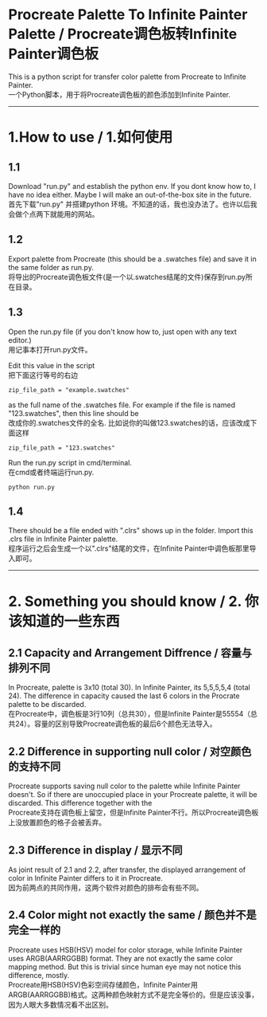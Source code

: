 # Procreate Palette To Infinite Painter Palette  / Procreate调色板转Infinite Painter调色板

This is a python script for transfer color palette from Procreate to Infinite Painter.  
一个Python脚本，用于将Procreate调色板的颜色添加到Infinite Painter.  

---

# 1.How to use / 1.如何使用

## 1.1
Download "run.py" and establish the python env. If you dont know how to, I have no idea either. Maybe I will make an out-of-the-box site in the future.  
首先下载"run.py" 并搭建python 环境。不知道的话，我也没办法了。也许以后我会做个点两下就能用的网站。  

## 1.2
Export palette from Procreate (this should be a .swatches file) and save it in the same folder as run.py.  
将导出的Procreate调色板文件(是一个以.swatches结尾的文件)保存到run.py所在目录。  

## 1.3
Open the run.py file (if you don't know how to, just open with any text editor.)  
用记事本打开run.py文件。  
  
Edit this value in the script  
把下面这行等号的右边
```
zip_file_path = "example.swatches"
```
as the full name of the .swatches file. For example if the file is named "123.swatches", then this line should be  
改成你的.swatches文件的全名. 比如说你的叫做123.swatches的话，应该改成下面这样
```
zip_file_path = "123.swatches"
```
Run the run.py script in cmd/terminal.  
在cmd或者终端运行run.py.
```
python run.py
```
## 1.4
There should be a file ended with ".clrs" shows up in the folder. Import this .clrs file in Infinite Painter palette.  
程序运行之后会生成一个以".clrs"结尾的文件，在Infinite Painter中调色板那里导入即可。

---

# 2. Something you should know / 2. 你该知道的一些东西
## 2.1 Capacity and Arrangement Diffrence / 容量与排列不同  
In Procreate, palette is 3x10 (total 30). In Infinite Painter, its 5,5,5,5,4 (total 24). The difference in capacity caused the last 6 colors in the Procrate palette to be discarded.  
在Procreate中，调色板是3行10列（总共30），但是Infinite Painter是55554（总共24）。容量的区别导致Procreate调色板的最后6个颜色无法导入。  
## 2.2 Difference in supporting null color / 对空颜色的支持不同
Procreate supports saving null color to the palette while Infinite Painter doesn't. So if there are unoccupied place in your Procreate palette, it will be discarded. This difference together with the   
Procreate支持在调色板上留空，但是Infinite Painter不行。所以Procreate调色板上没放置颜色的格子会被丢弃。
## 2.3 Difference in display / 显示不同
As joint result of 2.1 and 2.2, after transfer, the displayed arrangement of color in Infinite Painter differs to it in Procreate.    
因为前两点的共同作用，这两个软件对颜色的排布会有些不同。
##  2.4 Color might not exactly the same / 颜色并不是完全一样的
Procreate uses HSB(HSV) model for color storage, while Infinite Painter uses ARGB(AARRGGBB) format. They are not exactly the same color mapping method. But this is trivial since human eye may not notice this difference, mostly.  
Procreate用HSB(HSV)色彩空间存储颜色，Infinite Painter用ARGB(AARRGGBB)格式。这两种颜色映射方式不是完全等价的。但是应该没事，因为人眼大多数情况看不出区别。
